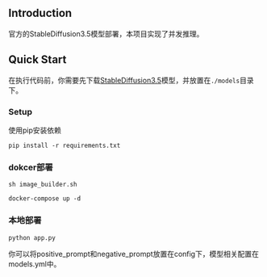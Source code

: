 ## Introduction 
官方的StableDiffusion3.5模型部署，本项目实现了并发推理。

## Quick Start
在执行代码前，你需要先下载[StableDiffusion3.5](https://huggingface.co/stabilityai/stable-diffusion-3.5-medium)模型，并放置在`./models`目录下。

### Setup
使用pip安装依赖
```shell
pip install -r requirements.txt
```

### dokcer部署
```shell
sh image_builder.sh

docker-compose up -d
```

### 本地部署
```shell
python app.py
```

你可以将positive_prompt和negative_prompt放置在config下，模型相关配置在models.yml中。